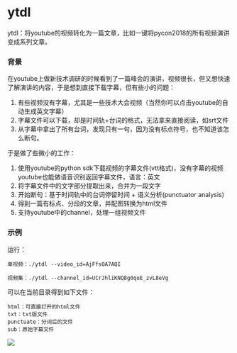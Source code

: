 # ytdl

ytdl：将youtube的视频转化为一篇文章，比如一键将pycon2018的所有视频演讲变成系列文章。

### 背景

在youtube上做新技术调研的时候看到了一篇峰会的演讲，视频很长，但又想快速了解演讲的内容，于是想到直接下载字幕，但有些小的问题：

1. 有些视频没有字幕，尤其是一些技术大会视频（当然你可以点击youtube的自动生成英文字幕）
2. 字幕文件可以下载，却是时间轨+台词的格式，无法拿来直接阅读，如srt文件
3. 从字幕中拿出了所有台词，发现只有一句，因为没有标点符号，也不知道该怎么断句。


于是做了些微小的工作：

1. 使用youtube的python sdk下载视频的字幕文件(vtt格式)，没有字幕的视频youtube也能做语音识别返回字幕文件，语言：英文
2. 将字幕文件中的文字部分提取出来，合并为一段文字
3. 开始断句：基于时间轨中的台词停留时间 + 语义分析(punctuator analysis)
4. 得到一篇有标点、分段的文章，并配图转换为html文件
5. 支持youtube中的channel，处理一组视频文件



### 示例

运行：

```
单视频：./ytdl --video_id=AjFfsOA7AQI

视频集：./ytdl --channel_id=UCrJhliKNQ8g0qoE_zvL8eVg

```

可以在当前目录得到如下文件：


```
html：可直接打开的html文件
txt：txt版文件
punctuate：分词后的文件
sub：原始字幕文件
```

![](https://vermouth2018.oss-cn-qingdao.aliyuncs.com/product/15612825612411.jpg?x-oss-process=style/xxx)


